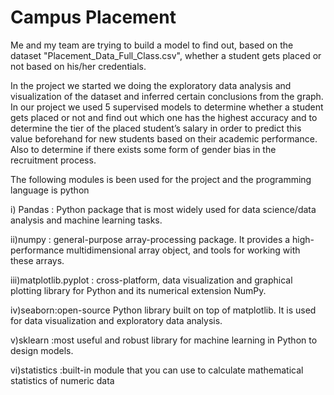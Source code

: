# Campus Placement
 Me and my team are trying to build a model to find out, based on the dataset "Placement_Data_Full_Class.csv", whether a student gets placed or not based on his/her credentials.
 
In the project we started we doing the exploratory data analysis and visualization of the dataset and inferred certain conclusions from the graph.
In our project we used 5 supervised models to determine whether a student gets placed or not and find out which one has the highest accuracy and to determine the tier of the placed student’s salary in order to predict this value beforehand for new students based on their academic performance. Also to determine if there exists some form of 
gender bias in the recruitment process.

The following modules is been used for the project and the programming language is python

i) Pandas : Python package that is most widely used for data science/data analysis and machine learning tasks.

ii)numpy : general-purpose array-processing package. It provides a high-performance multidimensional array object, and tools for working with these arrays.

iii)matplotlib.pyplot : cross-platform, data visualization and graphical plotting library for Python and its numerical extension NumPy.

iv)seaborn:open-source Python library built on top of matplotlib. It is used for data visualization and exploratory data analysis.

v)sklearn :most useful and robust library for machine learning in Python to design models.

vi)statistics :built-in module that you can use to calculate mathematical statistics of numeric data
